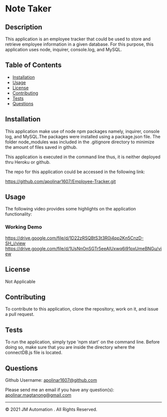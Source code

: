 # Note Taker

  ## Description 
  
  This application is an employee tracker that could be used to store and retrieve employee information in a given database. For this purpose, this application uses node, inquirer, console.log, and MySQL.
  
  
  ## Table of Contents
  
  * [Installation](#installation)
  * [Usage](#usage)
  * [License](#license)
  * [Contributing](#contributing)
  * [Tests](#tests)
  * [Questions](#questions)
  
  
  ## Installation
  
  This application make use of node npm packages namely, inquirer, console log, and MySQL.The packages were installed using a package.json file. The folder node_modules was included in the .gitignore directory to minimize the amount of files saved in github.

  This application is executed in the command line thus, it is neither deployed thru Heroku or github.



  The repo for this application could be accessed in the following link:

  https://github.com/apolinar1607/Employee-Tracker.git
  
  
  ## Usage 
  
  The following video provides some highlights on the application functionality: 


  ### Working Demo
  https://drive.google.com/file/d/1D22zRSQBtS3t3R0j4pp2Kn5CnzD-SH_i/view
  https://drive.google.com/file/d/1UsNnOnSGTr5eeAIUxwq6i91pxUmeBNGu/view


  
  ## License
  
  Not Applicable
  
  
  ## Contributing
  
  To contribute to this application, clone the repository, work on it, and issue a pull request.
  
  ## Tests
  
  To run the application, simply type 'npm start' on the command line. Before doing so, make sure that you are inside the directory where the connectDB.js file is located.


  ## Questions
  
  Github Username: 
  [apolinar1607@github.com](https://github.com/apolinar1607@github.com)

  Please send me an email if you have any question(s): 
  apolinar.magtanong@gmail.com
  
  


  ---
  © 2021 JM Automation . All Rights Reserved.

